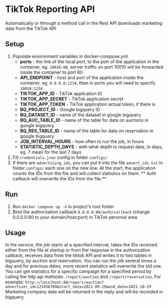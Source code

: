 # TikTok Reporting API
Automatically or through a method call in the Rest API downloads marketing data from the TikTok API

## Setup
1. Populate environment variables in docker-compose.yml
    - **ports** - the link of the local port, to the port of the application in the container, eg. `10010:80`, server traffic on port 10010 will be forwarded inside the container to port 80
    - **API_ENDPOINT** - host and port of the application inside the container, eg. `0.0.0.0:1234`, then in ports you will need to specify `10010:1234`
    - **TIKTOK_APP_ID** - TikTok application ID
    - **TIKTOK_APP_SECRET** - TikTok application secret
    - **TIKTOK_APP_TOKEN** - TikTok application actual token, if there is
    - **BQ_PROJECT_ID** - Google bigquery ID
    - **BQ_DATASET_ID** - name of the dataset in google bigquery
    - **BQ_AUC_TABLE_ID** - name of the table for data on auctions in google bigquery
    - **BQ_RES_TABLE_ID** - name of the table for data on reservation in google bigquery
    - **JOB_INTERVAL_HOURS** - how often to run the job, in hours
    - **STATISTIC_DEPTH_DAYS** - with what depth to request data, in days, eg. 7 mean for the last 7 days
2. Fill `credentials.json` config in folder `configs/`
3. If there are `advertising_ids`, you can put it into the file `advert_ids.txt` in folder `configs/`
   each one on the new line. At the start, the application counts the IDs from the file and will collect statistics on them. **
   Auth callback will overwrite the IDs from the file.**

## Run
1. Run `docker compose up -d` in project's root folder
2. Bind the authorization callback `0.0.0.0:80/auth/callback` (change 0.0.0.0:80 to your domain/host:port) in TikTok personal area

## Usage
In the service, the job starts at a specified interval, takes the IDs received either from the file at startup or from the response
in the authorization callback, receives data from the tiktok API and writes it to two tables in bigquery, by auction and reservation.
You can run the job several times a day and for previous dates, more recent statistics will overwrite the old one.
You can get statistics for a specific campaign for a specified period by calling the http api methods: `/report/auction`
and `/report/reservation`,
For example: `http://localhost:80/report/auction?advertiser_id=123456789&start_date=2021-09-29&end_date=2021-10-29`  
Marketing company data will be returned in the reply and will be recorded in bigquery
